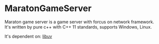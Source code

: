 # MaratonGameServer
Maraton game server is a game server with forcus on network framework.
It's written by pure c++ with C++ 11 standards, supports Windows, Linux.

It's dependent on:
<a href='http://libuv.org/'>libuv</a>

